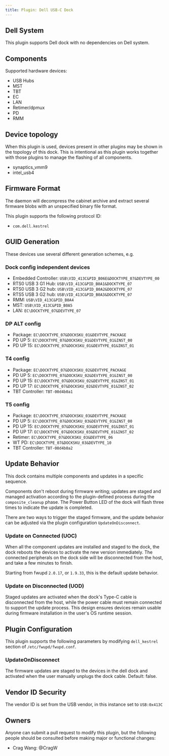 ```yaml
---
title: Plugin: Dell USB-C Dock
---
```


## Dell System

This plugin supports Dell dock with no dependencies on Dell system.

## Components

Supported hardware devices:

* USB Hubs
* MST
* TBT
* EC
* LAN
* Retimer/dpmux
* PD
* RMM

## Device topology

When this plugin is used, devices present in other plugins may be shown in
the topology of this dock.  This is intentional as this plugin works together
with those plugins to manage the flashing of all components.

* synaptics_vmm9
* intel_usb4

## Firmware Format

The daemon will decompress the cabinet archive and extract several firmware
blobs with an unspecified binary file format.

This plugin supports the following protocol ID:

* `com.dell.kestrel`

## GUID Generation

These devices use several different generation schemes, e.g.

### Dock config independent devices

* Embedded Controller: `USB\VID_413C&PID_B06E&DOCKTYPE_07&DEVTYPE_00`
* RTS0 USB 3 G1 Hub: `USB\VID_413C&PID_B0A1&DOCKTYPE_07`
* RTS0 USB 3 G2 hub: `USB\VID_413C&PID_B0A2&DOCKTYPE_07`
* RTS5 USB 3 G2 hub: `USB\VID_413C&PID_B0A3&DOCKTYPE_07`
* RMM: `USB\VID_413C&PID_B0A4`
* MST: `USB\VID_413C&PID_B0A5`
* LAN: `EC\DOCKTYPE_07&DEVTYPE_07`

### DP ALT config

* Package: `EC\DOCKTYPE_07&DOCKSKU_01&DEVTYPE_PACKAGE`
* PD UP 5: `EC\DOCKTYPE_07&DOCKSKU_01&DEVTYPE_01&INST_00`
* PD UP 15: `EC\DOCKTYPE_07&DOCKSKU_01&DEVTYPE_01&INST_01`

### T4 config

* Package: `EC\DOCKTYPE_07&DOCKSKU_02&DEVTYPE_PACKAGE`
* PD UP 5: `EC\DOCKTYPE_07&DOCKSKU_02&DEVTYPE_01&INST_00`
* PD UP 15: `EC\DOCKTYPE_07&DOCKSKU_02&DEVTYPE_01&INST_01`
* PD UP 17: `EC\DOCKTYPE_07&DOCKSKU_02&DEVTYPE_01&INST_02`
* TBT Controller: `TBT-00d4b0a1`

### T5 config

* Package: `EC\DOCKTYPE_07&DOCKSKU_03&DEVTYPE_PACKAGE`
* PD UP 5: `EC\DOCKTYPE_07&DOCKSKU_03&DEVTYPE_01&INST_00`
* PD UP 15: `EC\DOCKTYPE_07&DOCKSKU_03&DEVTYPE_01&INST_01`
* PD UP 17: `EC\DOCKTYPE_07&DOCKSKU_03&DEVTYPE_01&INST_02`
* Retimer: `EC\DOCKTYPE_07&DOCKSKU_03&DEVTYPE_06`
* WT PD: `EC\DOCKTYPE_07&DOCKSKU_03&DEVTYPE_10`
* TBT Controller: `TBT-00d4b0a2`

## Update Behavior

This dock contains multiple components and updates in a specific sequence.

Components don't reboot during firmware writing; updates are staged and managed
activation according to the plugin-defined process during the `composite_cleanup`
phase. The Power Button LED of the dock will flash three times to indicate the
update is completed.

There are two ways to trigger the staged firmware, and the update behavior can
be adjusted via the plugin configuration `UpdateOnDisconnect`.

### Update on Connected (UOC)

When all the component updates are installed and staged to the dock, the dock
reboots the devices to activate the new version immediately. The connected
peripherals on the dock side will be disconnected from the host, and take a few
minutes to finish.

Starting from fwupd `2.0.17`, or `1.9.33`, this is the default update behavior.

### Update on Disconnected (UOD)

Staged updates are activated when the dock's Type-C cable is disconnected from
the host, while the power cable must remain connected to support the update process.
This design ensures devices remain usable during firmware installation in the
user's OS runtime session.

## Plugin Configuration

This plugin supports the following parameters by modifying `dell_kestrel` section
of `/etc/fwupd/fwupd.conf`.

### UpdateOnDisconnect

The firmware updates are staged to the devices in the dell dock and activated
when the user manually unplugs the dock cable. Default: false.

## Vendor ID Security

The vendor ID is set from the USB vendor, in this instance set to `USB:0x413C`

## Owners

Anyone can submit a pull request to modify this plugin, but the following people should be
consulted before making major or functional changes:

* Crag Wang: @CragW
